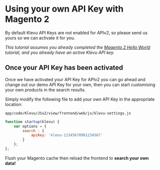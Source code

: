 # Using your own API Key with Magento 2

By default Klevu API Keys are not enabled for APIv2,
so please send us yours so we can activate it for you.

_This tutorial assumes you already completed the
[Magento 2 Hello World](/getting-started/1-hello-world/magento2)
tutorial, and you already have an active Klevu API key._

## Once your API Key has been activated

Once we have activated your API Key for APIv2 you can go ahead and change out
our demo API Key for your own, then you can start customising your own products
in the search results.

Simply modify the following file to add your own API Key in the appropriate location:

`app/code/Klevu/JSv2/view/frontend/web/js/klevu-settings.js` 

```js
function startup(klevu) {
    var options = {
        search : {
            apiKey: 'klevu-12345678901234567'
        }
    };
};
```

Flush your Magento cache then reload the frontend to **search your own data!**
